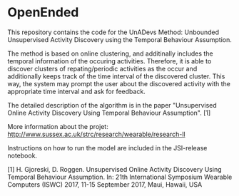 # OpenEnded

This repository contains the code for the UnADevs Method: Unbounded Unsupervised Activity Discovery using the Temporal Behaviour Assumption.

The method is based on online clustering, and additinally includes the temporal information of the occuring activities. Therefore, it is able to discover clusters of repating/periodic activities as the occur and additionally keeps track of the time interval of the discovered cluster. This way, the system may prompt the user about the discovered activity with the appropriate time interval and ask for feedback.

The detailed description of the algorithm is in the paper "Unsupervised Online Activity Discovery Using Temporal Behaviour Assumption". [1]

More information about the projet: http://www.sussex.ac.uk/strc/research/wearable/research-ll

Instructions on how to run the model are included in the JSI-release notebook.

[1] H. Gjoreski, D. Roggen. Unsupervised Online Activity Discovery Using Temporal Behaviour Assumption. In: 21th International Symposium Wearable Computers (ISWC) 2017, 11-15 September 2017, Maui, Hawaii, USA
